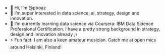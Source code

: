 - 👋 Hi, I’m @pboaz
- 👀 I’m super interested in data science, ai, strategy, design and innovation.
- 🌱 I’m currently learning data science via Coursera: IBM Data Science Professional Certification. I have a pretty strong background in strategy, design and innovation already ;)
- ⚡ Fun fact: I am also a keen amateur musician. Catch me at open mics around Helsinki, Finland!

<!---
pboaz/pboaz is a ✨ special ✨ repository because its `README.md` (this file) appears on your GitHub profile.
You can click the Preview link to take a look at your changes.
--->
